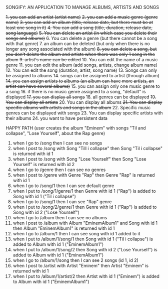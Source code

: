 SONGIFY: AN APPLICATION TO MANAGE ALBUMS, ARTISTS AND SONGS

~~1. you can add an artist (artist name)~~
~~2. you can add a music genre (genre name)~~
~~3. you can add an album (title, release date, but there must be at least one song in it)~~
~~4. You can add a song (title, duration, release date, song language)~~
~~5. You can delete an artist (in which case you delete their songs and albums)~~
6. You can delete a genre (but there cannot be a song with that genre)
7. an album can be deleted (but only when there is no longer any song associated with the album)
~~8. you can delete a song, but you don't delete the album and artists when there was only 1 song in the album~~
~~9. artist's name can be edited~~
10. You can edit the name of a music genre
11. you can edit the album (add songs, artists, change album name)
12. You can edit the song (duration, artist, song name)
13. Songs can only be assigned to albums
14. songs can be assigned to artist (through album)
~~14. you can assign artists to albums (an album can have more artists, an artist can have several albums)~~
15. you can assign only one music genre to a song
16. if there is no music genre assigned to a song, "default" is displayed
~~17. you can display all songs~~
18. all genres can be displayed
~~19. You can display all artists~~
20. You can display all albums
~~21. You can display specific albums with artists and songs in the album~~
22. Specific music genres can be displayed with songs
23. You can display specific artists with their albums
24. you want to have persistent data

HAPPY PATH (user creates the album "Eminem" with songs "Til and collapse", "Lose Yourself", about the Rap genre)

1. when I go to /song then I can see no songs
2. when I post to /song with Song "Till i collapse" then Song "Til i collapse" is returned with id 1
3. when I post to /song with Song "Lose Yourself" then Song "Lose Yourself" is returned with id 2
4. when I go to /genre then I can see no genres
5. when I post to /genre with Genre "Rap" then Genre "Rap" is returned with id 1
6. when I go to /song/1 then I can see default genre
7. when I put to /song/1/genre/1 then Genre with id 1 ("Rap") is added to Song with id 1 ("Til i collapse")
8. when I go to /song/1 then I can see "Rap" genre
9. when I put to /song/2/genre/1 then Genre with id 1 ("Rap") is added to Song with id 2 ("Lose Yourself")
10. when I go to /album then I can see no albums
11. when I post to /album with Album "EminemAlbum1" and Song with id 1 then Album "EminemAlbum1" is returned with id 1
12. when I go to /album/1 then I can see song with id 1 added to it
13. when I put to /album/1/song/1 then Song with id 1 ("Til i collapse") is added to Album with id 1 ("EminemAlbum1")
14. when I put to /album/1/song/2 then Song with id 2 ("Lose Yourself") is added to Album with id 1 ("EminemAlbum1")
15. when I go to /album/1/song then I can see 2 songs (id 1, id 2)
16. when I post to /artist with Artist "Eminem" then Artist "Eminem" is returned with id 1
17. when I put to /album/1/artist/2 then Artist with id 1 ("Eminem") is added to Album with id 1 ("EminemAlbum1")